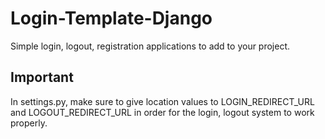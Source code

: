 # Login-Template-Django

Simple login, logout, registration applications to add to your project.

## Important 
In settings.py, make sure to give location values to LOGIN_REDIRECT_URL and LOGOUT_REDIRECT_URL in order for the login, logout system to work properly.
